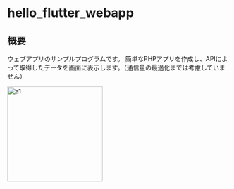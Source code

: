 # hello_flutter_webapp

## 概要

ウェブアプリのサンプルプログラムです。
簡単なPHPアプリを作成し、APIによって取得したデータを画面に表示します。（通信量の最適化までは考慮していません）

<img width="216" alt="a1" src="https://github.com/y1tagawa/Outpost/assets/46841556/60439950-705c-4893-80f2-c38450320e75">

